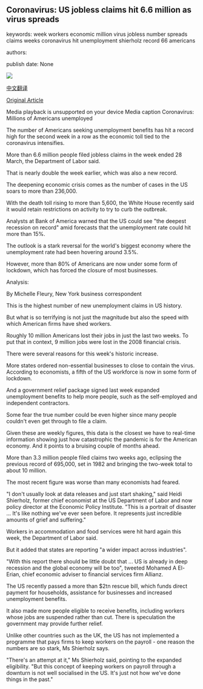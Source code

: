 ## Coronavirus: US jobless claims hit 6.6 million as virus spreads

keywords: week workers economic million virus jobless number spreads claims weeks coronavirus hit unemployment shierholz record 66 americans

authors: 

publish date: None

![](https://ichef.bbci.co.uk/images/ic/1024x576/p087v98q.jpg)

[中文翻译](Coronavirus%3A%20US%20jobless%20claims%20hit%206.6%20million%20as%20virus%20spreads_zh.md)

[Original Article](https://www.bbc.com/news/business-52137727)

Media playback is unsupported on your device Media caption Coronavirus: Millions of Americans unemployed

The number of Americans seeking unemployment benefits has hit a record high for the second week in a row as the economic toll tied to the coronavirus intensifies.

More than 6.6 million people filed jobless claims in the week ended 28 March, the Department of Labor said.

That is nearly double the week earlier, which was also a new record.

The deepening economic crisis comes as the number of cases in the US soars to more than 236,000.

With the death toll rising to more than 5,600, the White House recently said it would retain restrictions on activity to try to curb the outbreak.

Analysts at Bank of America warned that the US could see "the deepest recession on record" amid forecasts that the unemployment rate could hit more than 15%.

The outlook is a stark reversal for the world's biggest economy where the unemployment rate had been hovering around 3.5%.

However, more than 80% of Americans are now under some form of lockdown, which has forced the closure of most businesses.

Analysis:

By Michelle Fleury, New York business correspondent

This is the highest number of new unemployment claims in US history.

But what is so terrifying is not just the magnitude but also the speed with which American firms have shed workers.

Roughly 10 million Americans lost their jobs in just the last two weeks. To put that in context, 9 million jobs were lost in the 2008 financial crisis.

There were several reasons for this week's historic increase.

More states ordered non-essential businesses to close to contain the virus. According to economists, a fifth of the US workforce is now in some form of lockdown.

And a government relief package signed last week expanded unemployment benefits to help more people, such as the self-employed and independent contractors.

Some fear the true number could be even higher since many people couldn't even get through to file a claim.

Given these are weekly figures, this data is the closest we have to real-time information showing just how catastrophic the pandemic is for the American economy. And it points to a bruising couple of months ahead.

More than 3.3 million people filed claims two weeks ago, eclipsing the previous record of 695,000, set in 1982 and bringing the two-week total to about 10 million.

The most recent figure was worse than many economists had feared.

"I don't usually look at data releases and just start shaking," said Heidi Shierholz, former chief economist at the US Department of Labor and now policy director at the Economic Policy Institute. "This is a portrait of disaster ... It's like nothing we've ever seen before. It represents just incredible amounts of grief and suffering."

Workers in accommodation and food services were hit hard again this week, the Department of Labor said.

But it added that states are reporting "a wider impact across industries".

"With this report there should be little doubt that ... US is already in deep recession and the global economy will be too", tweeted Mohamed A El-Erian, chief economic adviser to financial services firm Allianz.

The US recently passed a more than $2tn rescue bill, which funds direct payment for households, assistance for businesses and increased unemployment benefits.

It also made more people eligible to receive benefits, including workers whose jobs are suspended rather than cut. There is speculation the government may provide further relief.

Unlike other countries such as the UK, the US has not implemented a programme that pays firms to keep workers on the payroll - one reason the numbers are so stark, Ms Shierholz says.

"There's an attempt at it," Ms Shierholz said, pointing to the expanded eligibility. "But this concept of keeping workers on payroll through a downturn is not well socialised in the US. It's just not how we've done things in the past."
